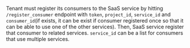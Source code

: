 Tenant must register its consumers to the SaaS service by hitting `/register_consumer` endpoint with 
`token`, `project_id`, `service_id` and `consumer_id`(if exists, it can be exist if consumer 
registered once so that it can be able to use one of the other services). Then, SaaS service 
register that consumer to related services. `service_id` can be a list for consumers that use 
multiple services.

